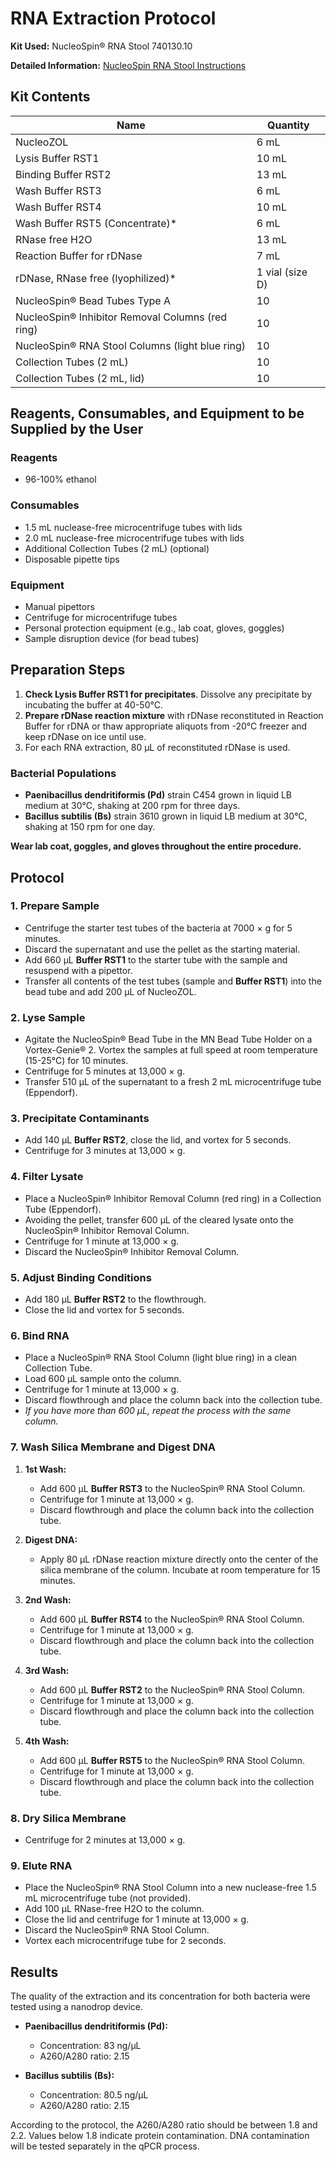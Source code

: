 # RNA Extraction Protocol

**Kit Used:** NucleoSpin® RNA Stool 740130.10

**Detailed Information:**
 [NucleoSpin RNA Stool Instructions](../pdf%20protocols/Instruction-NucleoSpin-RNA-Stool%20(1)%20(1)%20(1).pdf)


## Kit Contents

| Name                                     | Quantity                      |
|------------------------------------------|-------------------------------|
| NucleoZOL                                | 6 mL                          |
| Lysis Buffer RST1                        | 10 mL                         |
| Binding Buffer RST2                      | 13 mL                         |
| Wash Buffer RST3                         | 6 mL                          |
| Wash Buffer RST4                         | 10 mL                         |
| Wash Buffer RST5 (Concentrate)*          | 6 mL                          |
| RNase free H2O                           | 13 mL                         |
| Reaction Buffer for rDNase               | 7 mL                          |
| rDNase, RNase free (lyophilized)*        | 1 vial (size D)               |
| NucleoSpin® Bead Tubes Type A            | 10                            |
| NucleoSpin® Inhibitor Removal Columns (red ring) | 10                   |
| NucleoSpin® RNA Stool Columns (light blue ring)   | 10                   |
| Collection Tubes (2 mL)                  | 10                            |
| Collection Tubes (2 mL, lid)             | 10                            |

## Reagents, Consumables, and Equipment to be Supplied by the User

### Reagents
- 96-100% ethanol

### Consumables
- 1.5 mL nuclease-free microcentrifuge tubes with lids
- 2.0 mL nuclease-free microcentrifuge tubes with lids
- Additional Collection Tubes (2 mL) (optional)
- Disposable pipette tips

### Equipment
- Manual pipettors
- Centrifuge for microcentrifuge tubes
- Personal protection equipment (e.g., lab coat, gloves, goggles)
- Sample disruption device (for bead tubes)


## Preparation Steps

1. **Check Lysis Buffer RST1 for precipitates**. Dissolve any precipitate by incubating the buffer at 40-50°C.
2. **Prepare rDNase reaction mixture** with rDNase reconstituted in Reaction Buffer for rDNA or thaw appropriate aliquots from -20°C freezer and keep rDNase on ice until use.
3. For each RNA extraction, 80 µL of reconstituted rDNase is used.

### Bacterial Populations

- **Paenibacillus dendritiformis (Pd)** strain C454 grown in liquid LB medium at 30°C, shaking at 200 rpm for three days.
- **Bacillus subtilis (Bs)** strain 3610 grown in liquid LB medium at 30°C, shaking at 150 rpm for one day.

**Wear lab coat, goggles, and gloves throughout the entire procedure.**

## Protocol

### 1. Prepare Sample

- Centrifuge the starter test tubes of the bacteria at 7000 × g for 5 minutes.
- Discard the supernatant and use the pellet as the starting material.
- Add 660 µL **Buffer RST1** to the starter tube with the sample and resuspend with a pipettor.
- Transfer all contents of the test tubes (sample and **Buffer RST1**) into the bead tube and add 200 µL of NucleoZOL.

### 2. Lyse Sample

- Agitate the NucleoSpin® Bead Tube in the MN Bead Tube Holder on a Vortex-Genie® 2. Vortex the samples at full speed at room temperature (15-25°C) for 10 minutes.
- Centrifuge for 5 minutes at 13,000 × g.
- Transfer 510 µL of the supernatant to a fresh 2 mL microcentrifuge tube (Eppendorf).

### 3. Precipitate Contaminants

- Add 140 µL **Buffer RST2**, close the lid, and vortex for 5 seconds.
- Centrifuge for 3 minutes at 13,000 × g.

### 4. Filter Lysate

- Place a NucleoSpin® Inhibitor Removal Column (red ring) in a Collection Tube (Eppendorf).
- Avoiding the pellet, transfer 600 µL of the cleared lysate onto the NucleoSpin® Inhibitor Removal Column.
- Centrifuge for 1 minute at 13,000 × g.
- Discard the NucleoSpin® Inhibitor Removal Column.

### 5. Adjust Binding Conditions

- Add 180 µL **Buffer RST2** to the flowthrough.
- Close the lid and vortex for 5 seconds.

### 6. Bind RNA

- Place a NucleoSpin® RNA Stool Column (light blue ring) in a clean Collection Tube.
- Load 600 µL sample onto the column.
- Centrifuge for 1 minute at 13,000 × g.
- Discard flowthrough and place the column back into the collection tube.
- *If you have more than 600 µL, repeat the process with the same column.*

### 7. Wash Silica Membrane and Digest DNA

1. **1st Wash:**
   - Add 600 µL **Buffer RST3** to the NucleoSpin® RNA Stool Column.
   - Centrifuge for 1 minute at 13,000 × g.
   - Discard flowthrough and place the column back into the collection tube.

2. **Digest DNA:**
   - Apply 80 µL rDNase reaction mixture directly onto the center of the silica membrane of the column. Incubate at room temperature for 15 minutes.

3. **2nd Wash:**
   - Add 600 µL **Buffer RST4** to the NucleoSpin® RNA Stool Column.
   - Centrifuge for 1 minute at 13,000 × g.
   - Discard flowthrough and place the column back into the collection tube.

4. **3rd Wash:**
   - Add 600 µL **Buffer RST2** to the NucleoSpin® RNA Stool Column.
   - Centrifuge for 1 minute at 13,000 × g.
   - Discard flowthrough and place the column back into the collection tube.

5. **4th Wash:**
   - Add 600 µL **Buffer RST5** to the NucleoSpin® RNA Stool Column.
   - Centrifuge for 1 minute at 13,000 × g.
   - Discard flowthrough and place the column back into the collection tube.

### 8. Dry Silica Membrane

- Centrifuge for 2 minutes at 13,000 × g.

### 9. Elute RNA

- Place the NucleoSpin® RNA Stool Column into a new nuclease-free 1.5 mL microcentrifuge tube (not provided).
- Add 100 µL RNase-free H2O to the column.
- Close the lid and centrifuge for 1 minute at 13,000 × g.
- Discard the NucleoSpin® RNA Stool Column.
- Vortex each microcentrifuge tube for 2 seconds.

## Results

The quality of the extraction and its concentration for both bacteria were tested using a nanodrop device.

- **Paenibacillus dendritiformis (Pd):** 
  - Concentration: 83 ng/µL
  - A260/A280 ratio: 2.15

- **Bacillus subtilis (Bs):**
  - Concentration: 80.5 ng/µL
  - A260/A280 ratio: 2.15

According to the protocol, the A260/A280 ratio should be between 1.8 and 2.2. Values below 1.8 indicate protein contamination. DNA contamination will be tested separately in the qPCR process.
